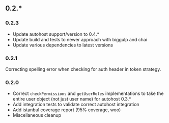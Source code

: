 ## 0.2.*

### 0.2.3
 * Update autohost support/version to 0.4.*
 * Update build and tests to newer approach with biggulp and chai
 * Update various dependencies to latest versions

### 0.2.1
Correcting spelling error when checking for auth header in token strategy.

### 0.2.0
 * Correct `checkPermissions` and `getUserRoles` implementations to take the entire user object (not just user name) for autohost 0.3.*
 * Add integration tests to validate correct autohost integration
 * Add istanbul coverage report (95% coverage, woo)
 * Miscellaneous cleanup
